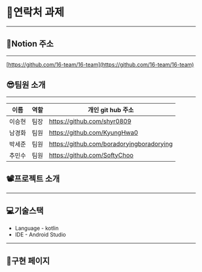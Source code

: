 # 🦉연락처 과제

---

## **📘Notion 주소**

---

[https://github.com/16-team/16-team](https://github.com/16-team/16-team)

## 😎팀원 소개

---

| 이름 | 역할 | 개인 git hub 주소 |
| --- | --- | --- |
| 이승현 | 팀장 | https://github.com/shyr0809 |
| 남경화 | 팀원 | https://github.com/KyungHwa0 |
| 박세준 | 팀원 | https://github.com/boradoryingboradorying |
| 추민수 | 팀원 | https://github.com/SoftyChoo |

## 📽️프로젝트 소개

---

## 💻기술스택

- Language - kotlin
- IDE - Android Studio

---

## 📃구현 페이지
